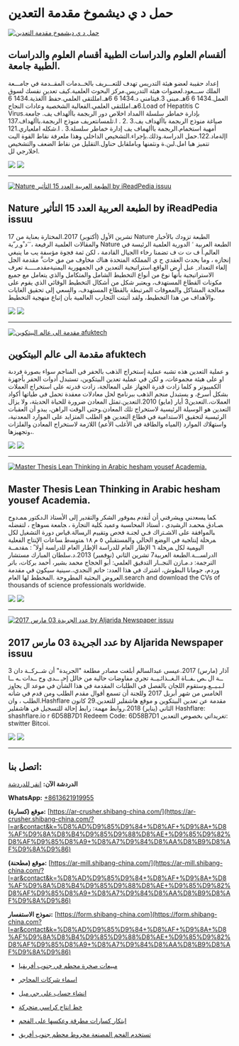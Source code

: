 # حمل د ي ديشموخ مقدمة التعدين

<a href="https://swt.shibang-china.com/?l=ar&img&k=%D8%AD%D9%85%D9%84+%D8%AF+%D9%8A+%D8%AF%D9%8A%D8%B4%D9%85%D9%88%D8%AE+%D9%85%D9%82%D8%AF%D9%85%D8%A9+%D8%A7%D9%84%D8%AA%D8%B9%D8%AF%D9%8A%D9%86" target="_blank">![حمل د ي ديشموخ مقدمة التعدين](http://static.shibang-china.com/all-800x300/1031.jpg)</a>

## ألقسام العلوم والدراسات الطبية أقسام العلوم والدراسات الطبية جامعة.
إعداد حقيبة لعضو هيئة التدريس تهدف للتعـــريف بالخــدمات المقــدمة في جامـــعة الملك ســـعود.لعضوات هيئة التدريس.مركز البحوث العلمية.كيف تعدين نفسك لسوق العمل.1434 6 6هـ.مبنى 3.فيتامني د.1434 6 6هـ.امللتقى العلمي.حفظ األغذية.1434 6 6هـ.امللتقى العلمي.الفعالية الشخصية وعادات النجاح.Load of Hepatitis C Virus.بإدارة خماطر سلسلة االمداد اخلاص دور الربجمة باألهداف يف. جامعة تلمسانتعريف منوذج الربجمة.باألهداف.137.I . 2. 3.صياغة منوذج الربجمة باألهداف يف شكله املعياري.121.I . 3.أمهية استخمام.الربجمة باألهماف يف إدارة خماطر سلسلة اإلةماد.122.حمل الدراسة.وذلك.بإجراء.التشخيص الداخلي وهذا ملعرفة نقاط القوة اليت تتميز هبا امل.لبن.ة ونثمنها وباملقابل حناول.التقليل من نقاط الضعف والتشخيص اخلارجي لل.


<a href="https://whatsapp.shibangsoft.com/WhatsApp.php" target="_blank" title="WhatsApp">![](http://static.shibang-china.com/icon/whatsapp.png)</a> <a href="https://swt.shibang-china.com/?l=ar&icon&k=%D8%AD%D9%85%D9%84+%D8%AF+%D9%8A+%D8%AF%D9%8A%D8%B4%D9%85%D9%88%D8%AE+%D9%85%D9%82%D8%AF%D9%85%D8%A9+%D8%A7%D9%84%D8%AA%D8%B9%D8%AF%D9%8A%D9%86" target="_blank">![](http://static.shibang-china.com/icon/chat-ar.png)</a>

---

<a href="https://swt.shibang-china.com/?l=ar&img&k=%D8%AD%D9%85%D9%84+%D8%AF+%D9%8A+%D8%AF%D9%8A%D8%B4%D9%85%D9%88%D8%AE+%D9%85%D9%82%D8%AF%D9%85%D8%A9+%D8%A7%D9%84%D8%AA%D8%B9%D8%AF%D9%8A%D9%86" target="_blank">![Nature الطبعة العربية العدد 15 التأثير by iReadPedia issuu](http://static.shibang-china.com/all-800x300/1215.jpg)</a>

## Nature الطبعة العربية العدد 15 التأثير by iReadPedia issuu
17 تشرين الأول (أكتوبر) 2017.ﺍﻟﻤﺨﺘﺎﺭﺓ ﺑﻌﻨﺎﻳﺔ ﻣﻦ Nature ﺍﻟﻄﺒﻌﺔ ﺗﺰﻭﺩﻙ ﺑﺎﻷﺧﺒﺎﺭ ﻭﺍﻟﻤﻘﺎﻻﺕ ﺍﻟﻌﻠﻤﻴﺔ ﺍﻟﺮﻓﻴﻌﺔ ، َ َﺩ ْﻭ ِﺭ ّﻳﺔ Nature ﺍﻟﻄﺒﻌﺔ ﺍﻟﻌﺮﺑﻴﺔ ﱢ ﺍﻟﺪﻭﺭﻳﺔ ﺍﻟﻌﻠﻤﻴﺔ ﺍﻟﺮﺋﻴﺴﺔ ﻓﻲ ﺍﻟﻌﺎﻟﻢ.أ ف ت ت ف تضمنا رخاء االجيال القادمة ، لكن ثمة فجوة مؤسفة يب ما ينبغي إنجازه ، وما يحدث العقدي ح ي المملكة المتحدة هناك مخاوف من مق حات َّ مقدمة الجل إلغاء التعداد ِ عىل أرض الواقع.استراتيجية التعدين في الجمهورية اليمنيةمقدمـــــة تعرف الاستراتيجية بأنها نوع من أنواع التخطيط الشامل والمتكامل والذي يتعامل مع جميع مكونات القطاع المستهدف، ويعتبر شكل من أشكال التخطيط الوقائي الذي يقوم على معالجة المشاكل والمعوقات المرتبطة بالقطاع المستهدف، والسعي إلى تحقيق الغايات والأهداف من هذا التخطيط، ولقد أثبتت التجارب العالمية بأن إتباع منهجية التخطيط.


<a href="https://whatsapp.shibangsoft.com/WhatsApp.php" target="_blank" title="WhatsApp">![](http://static.shibang-china.com/icon/whatsapp.png)</a> <a href="https://swt.shibang-china.com/?l=ar&icon&k=%D8%AD%D9%85%D9%84+%D8%AF+%D9%8A+%D8%AF%D9%8A%D8%B4%D9%85%D9%88%D8%AE+%D9%85%D9%82%D8%AF%D9%85%D8%A9+%D8%A7%D9%84%D8%AA%D8%B9%D8%AF%D9%8A%D9%86" target="_blank">![](http://static.shibang-china.com/icon/chat-ar.png)</a>

---

<a href="https://swt.shibang-china.com/?l=ar&img&k=%D8%AD%D9%85%D9%84+%D8%AF+%D9%8A+%D8%AF%D9%8A%D8%B4%D9%85%D9%88%D8%AE+%D9%85%D9%82%D8%AF%D9%85%D8%A9+%D8%A7%D9%84%D8%AA%D8%B9%D8%AF%D9%8A%D9%86" target="_blank">![مقدمة الى عالم البيتكوين afuktech](http://static.shibang-china.com/all-800x300/280.jpg)</a>

## مقدمة الى عالم البيتكوين afuktech
و عملية التعدين هذه تشبه عملية إستخراج الذهب بالحفر فى المناجم سواء بصورة فردىة او على هيئة مجموعات، و لكن في عملية تعدين البيتكوين، تستبدل أدوات الحفر بأجهزة الكمبيوتر و كلما زادت قدرة الجهاز على المعالجة، زادت قدرته على استخراج العملات بشكل أسرع، و يستبدل منجم الذهب ببرنامج لحل معادلات معقدة تحمل فى طياتها أكواد العملات،.التعدين3 أيار (مايو) 2010.التعدين.تمثل المعادن ضرورة للحياة الحديثة، ولا يزال التعدين هو الوسيلة الرئيسية لاستخراج تلك المعادن.وحتى الوقت الراهن، يبدو أن العقبات الرئيسية لتحقيق الاستدامية في قطاع التعدين هو الطلب المتزايد على الموارد المعدنية، واستهلاك الموارد (المياه والطاقة في الأغلب الأعم) اللازمة لاستخراج المعادن والفلزات وتجهيزها،.


<a href="https://whatsapp.shibangsoft.com/WhatsApp.php" target="_blank" title="WhatsApp">![](http://static.shibang-china.com/icon/whatsapp.png)</a> <a href="https://swt.shibang-china.com/?l=ar&icon&k=%D8%AD%D9%85%D9%84+%D8%AF+%D9%8A+%D8%AF%D9%8A%D8%B4%D9%85%D9%88%D8%AE+%D9%85%D9%82%D8%AF%D9%85%D8%A9+%D8%A7%D9%84%D8%AA%D8%B9%D8%AF%D9%8A%D9%86" target="_blank">![](http://static.shibang-china.com/icon/chat-ar.png)</a>

---

<a href="https://swt.shibang-china.com/?l=ar&img&k=%D8%AD%D9%85%D9%84+%D8%AF+%D9%8A+%D8%AF%D9%8A%D8%B4%D9%85%D9%88%D8%AE+%D9%85%D9%82%D8%AF%D9%85%D8%A9+%D8%A7%D9%84%D8%AA%D8%B9%D8%AF%D9%8A%D9%86" target="_blank">![Master Thesis Lean Thinking in Arabic hesham yousef Academia.](http://static.shibang-china.com/all-800x300/494.jpg)</a>

## Master Thesis Lean Thinking in Arabic hesham yousef Academia.
ﻜﻤﺎ ﻴﺴﻌﺩﻨﻲ ﻭﻴﺸﺭﻓﻨﻲ ﺃﻥ ﺃﺘﻘﺩﻡ ﺒﻤﻭﻓﻭﺭ ﺍﻟﺸﻜﺭ ﻭﺍﻟﺘﻘﺩﻴﺭ ﺇﻟﻰ ﺍﻷﺴﺘﺎﺫ ﺍﻟـﺩﻜﺘﻭﺭ ﻤﻤـﺩﻭﺡ ﺼـﺎﺩﻕ ﻤﺤﻤـﺩ ﺍﻟﺭﺸﻴﺩﻱ ، ﺃﺴﺘﺎﺫ ﺍﻟﻤﺤﺎﺴﺒﺔ ﻭﻋﻤﻴﺩ ﻜﻠﻴﺔ ﺍﻟﺘﺠﺎﺭﺓ ، ﺠﺎﻤﻌﺔ ﺴﻭﻫﺎﺝ ، ﻟﺘﻔﻀﻠﻪ ﺒﺎﻟﻤﻭﺍﻓﻘﺔ ﻋﻠﻰ ﺍﻻﺸـﺘﺭﺍﻙ ﻓـﻲ ﻟﺠﻨـﺔ ﻓﺤﺹ ﻭﺘﻘﻴﻴﻡ ﺍﻟﺭﺴﺎﻟﺔ‪‬.ﻗﻴﺎﺱ ﺩﻭﺭﺓ ﺍﻟﺘﺸﻐﻴل ﻟﻜل ﻤﺭﺤﻠﺔ ﺇﻨﺘﺎﺠﻴﺔ ﻓﻲ ﺍﻟﻭﻀﻊ ﺍﻟﺤﺎﻟﻲ ﻭﺍﻟﻤﺴﺘﻘﺒﻠﻲ ٥ ﻡ ١٨ ﻤﺘﻭﺴﻁ ﺴﺎﻋﺎﺕ ﺍﻹﻨﺘﺎﺝ ﺍﻟﻔﻌﻠﻴﺔ ﺍﻟﻴﻭﻤﻴﺔ ﻟﻜل ﻤﺭﺤﻠﺔ ٦ اﻹﻃﺎر اﻟﻌﺎم ﻟﻠﺪراﺳﺔ ﺍﻹﻁﺎﺭ ﺍﻟﻌﺎﻡ ﻟﻠﺩﺭﺍﺴﺔ ﺃﻭﻻﹰ : ﻤﻘﺩﻤــﺔ ﺍﻟﺩﺭﺍﺴـــﺔ.ﺍﻟﻄﺒﻌﺔ ﺍﻟﻌﺮﺑﻴﺔ7 تشرين الثاني (نوفمبر) 2013.د.سلطان المبارك مستشار الترجمة: د.مـازن النجــار التدقيق العلمي: أبو الحجاج محمد بشير، أحمد بركات، باتر وردم، جومانا البطوش، اشترك في هذا العدد: حاتم النجدي،.سينية سيكون في مقدمة العروض البحثية المطروحة .المخطط لها العام.search and download the CVs of thousands of science professionals worldwide.


<a href="https://whatsapp.shibangsoft.com/WhatsApp.php" target="_blank" title="WhatsApp">![](http://static.shibang-china.com/icon/whatsapp.png)</a> <a href="https://swt.shibang-china.com/?l=ar&icon&k=%D8%AD%D9%85%D9%84+%D8%AF+%D9%8A+%D8%AF%D9%8A%D8%B4%D9%85%D9%88%D8%AE+%D9%85%D9%82%D8%AF%D9%85%D8%A9+%D8%A7%D9%84%D8%AA%D8%B9%D8%AF%D9%8A%D9%86" target="_blank">![](http://static.shibang-china.com/icon/chat-ar.png)</a>

---

<a href="https://swt.shibang-china.com/?l=ar&img&k=%D8%AD%D9%85%D9%84+%D8%AF+%D9%8A+%D8%AF%D9%8A%D8%B4%D9%85%D9%88%D8%AE+%D9%85%D9%82%D8%AF%D9%85%D8%A9+%D8%A7%D9%84%D8%AA%D8%B9%D8%AF%D9%8A%D9%86" target="_blank">![عدد الجريدة 03 مارس 2017 by Aljarida Newspaper issuu](http://static.shibang-china.com/all-800x300/199.jpg)</a>

## عدد الجريدة 03 مارس 2017 by Aljarida Newspaper issuu
3 آذار (مارس) 2017.عيسى عبدالسالم أبلغت مصادر مطلعة &quot;الجريدة&quot; أن شــركــة دان ــة ال ـص ـفــاة الـغــذائـيــة تجري مفاوضات حالية من خالل إحـ ــدى وح ــدات ـه ــا لـبـيــع.وستقوم اللجان بالفصل في الطلبات المقدمة في هذا الشأن في موعد ال يجاوز الخامس من شهر أبريل 2017 وللجنة أن تسمع أقوال مقدم الطلب ومن قدم في شأنه الطلب ، وان.Hashflare مقدمة عن تعدين البيتكوين و موقع هاشفلير للتعدين.29 كانون الثاني (يناير) 2018.روابط مهمة: رابط إحالة للتسجيل في هاشفلير Hashflare: shashflare.io r 6D58B7D1 Redeem Code: 6D58B7D1 تغريداتي بخصوص التعدين: stwitter Bitcoi.


<a href="https://whatsapp.shibangsoft.com/WhatsApp.php" target="_blank" title="WhatsApp">![](http://static.shibang-china.com/icon/whatsapp.png)</a> <a href="https://swt.shibang-china.com/?l=ar&icon&k=%D8%AD%D9%85%D9%84+%D8%AF+%D9%8A+%D8%AF%D9%8A%D8%B4%D9%85%D9%88%D8%AE+%D9%85%D9%82%D8%AF%D9%85%D8%A9+%D8%A7%D9%84%D8%AA%D8%B9%D8%AF%D9%8A%D9%86" target="_blank">![](http://static.shibang-china.com/icon/chat-ar.png)</a>

---
## اتصل بنا:

**الدردشة الآن:** [انقر للدردشة](https://swt.shibang-china.com?l=ar&contact&k=%D8%AD%D9%85%D9%84+%D8%AF+%D9%8A+%D8%AF%D9%8A%D8%B4%D9%85%D9%88%D8%AE+%D9%85%D9%82%D8%AF%D9%85%D8%A9+%D8%A7%D9%84%D8%AA%D8%B9%D8%AF%D9%8A%D9%86)

**WhatsApp:**  [+8613621919955](https://whatsapp.shibangsoft.com/WhatsApp.php)

**موقع (كسارة):** [https://ar-crusher.shibang-china.com/](https://ar-crusher.shibang-china.com/?l=ar&contact&k=%D8%AD%D9%85%D9%84+%D8%AF+%D9%8A+%D8%AF%D9%8A%D8%B4%D9%85%D9%88%D8%AE+%D9%85%D9%82%D8%AF%D9%85%D8%A9+%D8%A7%D9%84%D8%AA%D8%B9%D8%AF%D9%8A%D9%86)

**موقع (مطحنة):** [https://ar-mill.shibang-china.com/](https://ar-mill.shibang-china.com/?l=ar&contact&k=%D8%AD%D9%85%D9%84+%D8%AF+%D9%8A+%D8%AF%D9%8A%D8%B4%D9%85%D9%88%D8%AE+%D9%85%D9%82%D8%AF%D9%85%D8%A9+%D8%A7%D9%84%D8%AA%D8%B9%D8%AF%D9%8A%D9%86)

**نموذج الاستفسار:** [https://form.shibang-china.com](https://form.shibang-china.com?l=ar&contact&k=%D8%AD%D9%85%D9%84+%D8%AF+%D9%8A+%D8%AF%D9%8A%D8%B4%D9%85%D9%88%D8%AE+%D9%85%D9%82%D8%AF%D9%85%D8%A9+%D8%A7%D9%84%D8%AA%D8%B9%D8%AF%D9%8A%D9%86)

* [مبيعات صخرة محطم في جنوب أفريقيا](../24/%D9%85%D8%A8%D9%8A%D8%B9%D8%A7%D8%AA%20%D8%B5%D8%AE%D8%B1%D8%A9%20%D9%85%D8%AD%D8%B7%D9%85%20%D9%81%D9%8A%20%D8%AC%D9%86%D9%88%D8%A8%20%D8%A3%D9%81%D8%B1%D9%8A%D9%82%D9%8A%D8%A7.md)

* [اسماء شركات المحاجر](../22/%D8%A7%D8%B3%D9%85%D8%A7%D8%A1%20%D8%B4%D8%B1%D9%83%D8%A7%D8%AA%20%D8%A7%D9%84%D9%85%D8%AD%D8%A7%D8%AC%D8%B1.md)

* [انشاء حساب على جي ميل](../21/%D8%A7%D9%86%D8%B4%D8%A7%D8%A1%20%D8%AD%D8%B3%D8%A7%D8%A8%20%D8%B9%D9%84%D9%89%20%D8%AC%D9%8A%20%D9%85%D9%8A%D9%84.md)

* [خط انتاج كراسي متحركة](../21/%D8%AE%D8%B7%20%D8%A7%D9%86%D8%AA%D8%A7%D8%AC%20%D9%83%D8%B1%D8%A7%D8%B3%D9%8A%20%D9%85%D8%AA%D8%AD%D8%B1%D9%83%D8%A9.md)

* [ابتكار كسارات مطرقة وعكسها على الفحم](../22/%D8%A7%D8%A8%D8%AA%D9%83%D8%A7%D8%B1%20%D9%83%D8%B3%D8%A7%D8%B1%D8%A7%D8%AA%20%D9%85%D8%B7%D8%B1%D9%82%D8%A9%20%D9%88%D8%B9%D9%83%D8%B3%D9%87%D8%A7%20%D8%B9%D9%84%D9%89%20%D8%A7%D9%84%D9%81%D8%AD%D9%85.md)

* [تستخدم الفحم المصنعة مخروط محطم جنوب أفريق](../22/%D8%AA%D8%B3%D8%AA%D8%AE%D8%AF%D9%85%20%D8%A7%D9%84%D9%81%D8%AD%D9%85%20%D8%A7%D9%84%D9%85%D8%B5%D9%86%D8%B9%D8%A9%20%D9%85%D8%AE%D8%B1%D9%88%D8%B7%20%D9%85%D8%AD%D8%B7%D9%85%20%D8%AC%D9%86%D9%88%D8%A8%20%D8%A3%D9%81%D8%B1%D9%8A%D9%82.md)